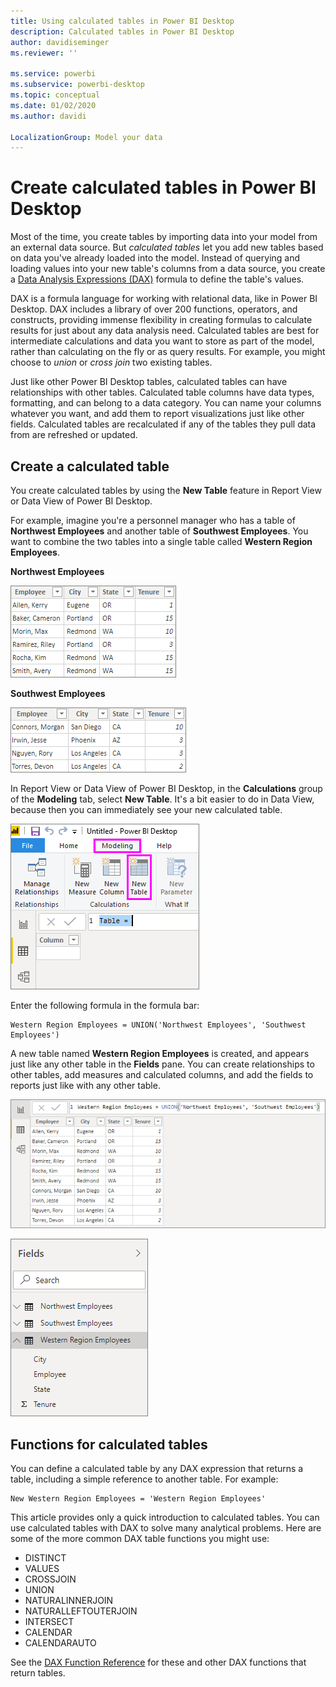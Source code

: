 ```yaml
---
title: Using calculated tables in Power BI Desktop
description: Calculated tables in Power BI Desktop
author: davidiseminger
ms.reviewer: ''

ms.service: powerbi
ms.subservice: powerbi-desktop
ms.topic: conceptual
ms.date: 01/02/2020
ms.author: davidi

LocalizationGroup: Model your data
---
```


# Create calculated tables in Power BI Desktop
Most of the time, you create tables by importing data into your model from an external data source. But *calculated tables* let you add new tables based on data you've already loaded into the model. Instead of querying and loading values into your new table's columns from a data source, you create a [Data Analysis Expressions (DAX)](/dax/index) formula to define the table's values.

DAX is a formula language for working with relational data, like in Power BI Desktop. DAX includes a library of over 200 functions, operators, and constructs, providing immense flexibility in creating formulas to calculate results for just about any data analysis need. Calculated tables are best for intermediate calculations and data you want to store as part of the model, rather than calculating on the fly or as query results. For example, you might choose to *union* or *cross join* two existing tables.

Just like other Power BI Desktop tables, calculated tables can have relationships with other tables. Calculated table columns have data types, formatting, and can belong to a data category. You can name your columns whatever you want, and add them to report visualizations just like other fields. Calculated tables are recalculated if any of the tables they pull data from are refreshed or updated.

## Create a calculated table

You create calculated tables by using the **New Table** feature in Report View or Data View of Power BI Desktop.

For example, imagine you're a personnel manager who has a table of **Northwest Employees** and another table of **Southwest Employees**. You want to combine the two tables into a single table called **Western Region Employees**.

**Northwest Employees**

 ![](media/desktop-calculated-tables/calctables_nwempl.png)

**Southwest Employees**

 ![](media/desktop-calculated-tables/calctables_swempl.png)

In Report View or Data View of Power BI Desktop, in the **Calculations** group of the **Modeling** tab, select **New Table**. It's a bit easier to do in Data View, because then you can immediately see your new calculated table.

 ![New table in Data View](media/desktop-calculated-tables/calctables_formulabarempty.png)

Enter the following formula in the formula bar:

```dax
Western Region Employees = UNION('Northwest Employees', 'Southwest Employees')
```

A new table named **Western Region Employees** is created, and appears just like any other table in the **Fields** pane. You can create relationships to other tables, add measures and calculated columns, and add the fields to reports just like with any other table.

 ![New calculated table](media/desktop-calculated-tables/calctables_westregionempl.png)

 ![New table in Fields pane](media/desktop-calculated-tables/calctables_fieldlist.png)

## Functions for calculated tables

You can define a calculated table by any DAX expression that returns a table, including a simple reference to another table. For example:

```dax
New Western Region Employees = 'Western Region Employees'
```

This article provides only a quick introduction to calculated tables. You can use calculated tables with DAX to solve many analytical problems. Here are some of the more common DAX table functions you might use:

* DISTINCT
* VALUES
* CROSSJOIN
* UNION
* NATURALINNERJOIN
* NATURALLEFTOUTERJOIN
* INTERSECT
* CALENDAR
* CALENDARAUTO

See the [DAX Function Reference](/dax/dax-function-reference) for these and other DAX functions that return tables.

